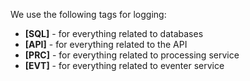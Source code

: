 We use the following tags for logging:

- **[SQL]** - for everything related to databases
- **[API]** - for everything related to the API
- **[PRC]** - for everything related to processing service
- **[EVT]** - for everything related to eventer service